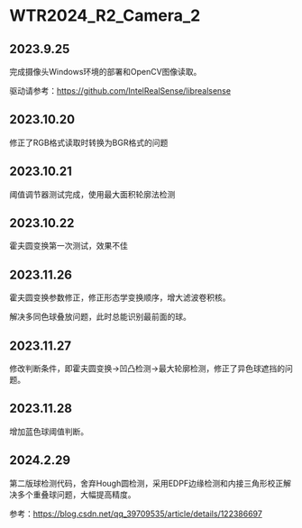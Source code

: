# WTR2024_R2_Camera_2

## 2023.9.25
完成摄像头Windows环境的部署和OpenCV图像读取。

驱动请参考：https://github.com/IntelRealSense/librealsense

## 2023.10.20

修正了RGB格式读取时转换为BGR格式的问题

## 2023.10.21

阈值调节器测试完成，使用最大面积轮廓法检测

## 2023.10.22

霍夫圆变换第一次测试，效果不佳

## 2023.11.26

霍夫圆变换参数修正，修正形态学变换顺序，增大滤波卷积核。

解决多同色球叠放问题，此时总能识别最前面的球。

## 2023.11.27

修改判断条件，即霍夫圆变换->凹凸检测->最大轮廓检测，修正了异色球遮挡的问题。

## 2023.11.28

增加蓝色球阈值判断。

## 2024.2.29

第二版球检测代码，舍弃Hough圆检测，采用EDPF边缘检测和内接三角形校正解决多个重叠球问题，大幅提高精度。

参考：https://blog.csdn.net/qq_39709535/article/details/122386697
